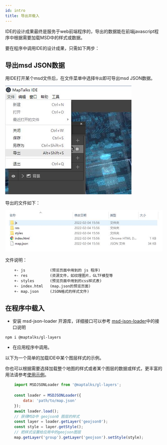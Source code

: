 ```yaml
---
id: intro
title: 导出并载入
---
```


IDE的设计成果最终是服务于web前端程序的，导出的数据能在前端javascript程序中根据需要加载MSD中的样式或数据。

要在程序中调用IDE的设计成果，只需如下两步：

## 导出msd JSON数据

用IDE打开某个msd文件后，在文件菜单中选择`导出`即可导出msd JSON数据。

![导出数据](./assets/export.jpg)

导出的文件如下：

![导出数据](./assets/json.jpg)

文件说明：
```
    +- js           (预览页面中用到的 js 程序)
    +- res          (资源文件，如纹理图片，GLTF模型等
    +- styles       (预览页面中用到的css样式表)
    +- index.html   (map.json的预览页面)    
    +- map.json     (JSON格式的样式文件)    
```

## 在程序中载入

* 安装 msd-json-loader 开源库，详细接口可以参考 [msd-json-loader](https://github.com/maptalks/msd-json-loader)中的接口说明

```
npm i @maptalks/gl-layers
```

* 在应用程序中调用。

以下为一个简单的加载IDE中某个图层样式的示例。

你也可以根据需要选择加载整个地图的样式或者某个图层的数据或样式，更丰富的用法请参考[使用示例](https://maptalks.com)。

```js
    import MSDJSONLoader from '@maptalks/gl-layers';
    
    const loader = MSDJSONLoader({
        data: 'path/to/map.json'
    });
    await loader.load();
    // 获得MSD中 geojson0 图层的样式
    const layer = loader.getLayer('geojson0');
    const style = layer.getStyle();
    // 把样式设置给应用中的geojson图层
    map.getLayer('group').getLayer('geojson').setStyle(style);
    
```